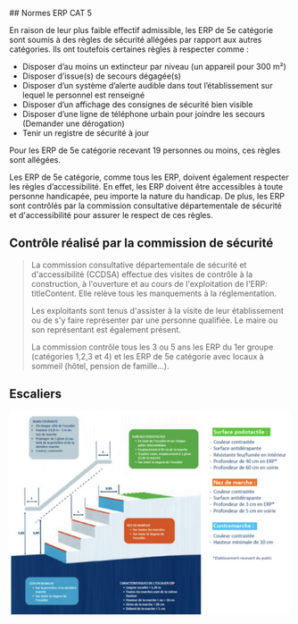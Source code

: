 ## Normes ERP CAT 5

En raison de leur plus faible effectif admissible, les ERP de 5e catégorie sont soumis à des règles de sécurité allégées par rapport aux autres catégories. Ils ont toutefois certaines règles à respecter comme : 

- Disposer d’au moins un extincteur par niveau (un appareil pour 300 m²) 
- Disposer d’issue(s) de secours dégagée(s)
- Disposer d’un système d’alerte audible dans tout l’établissement sur lequel le personnel est renseigné 
- Disposer d’un affichage des consignes de sécurité bien visible 
- Disposer d’une ligne de téléphone urbain pour joindre les secours (Demander une dérogation)
- Tenir un registre de sécurité à jour 

Pour les ERP de 5e catégorie recevant 19 personnes ou moins, ces règles sont allégées. 

Les ERP de 5e catégorie, comme tous les ERP, doivent également respecter les règles d’accessibilité. En effet, les ERP doivent être accessibles à toute personne handicapée, peu importe la nature du handicap. De plus, les ERP sont contrôlés par la commission consultative départementale de sécurité et d'accessibilité pour assurer le respect de ces règles.



## Contrôle réalisé par la commission de sécurité

> La commission consultative départementale de sécurité et d'accessibilité (CCDSA) effectue des visites de contrôle à la construction, à l'ouverture et au cours de l'exploitation de l'ERP: titleContent. Elle relève tous les manquements à la réglementation.
> 
> Les exploitants sont tenus d'assister à la visite de leur établissement ou de s'y faire représenter par une personne qualifiée. Le maire ou son représentant est également présent.
> 
> La commission contrôle tous les 3 ou 5 ans les ERP du 1er groupe (catégories 1,2,3 et 4) et les ERP de 5e catégorie avec locaux à sommeil (hôtel, pension de famille...).


## Escaliers

![norme escalier erp dimensions](../img/norme-escalier-erp-dimensions.png)
